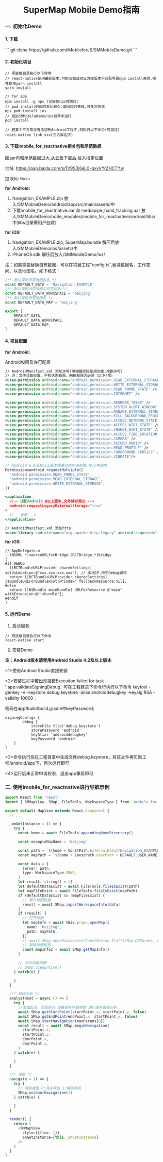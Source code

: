 <h1 align="center">SuperMap Mobile Demo指南</h1>

<h3>一. 初始化Demo</h3>
<h4>1. 下载</h4>
```
git clone https://github.com/iMobileforJS/SMMobileDemo.git
```
<h4>2. 初始化项目</h4>

```
// 项目根目录执行以下命令
// react-native使用最新版本,可能会和其他三方库版本不匹配导致npm install失败,推荐使用yarn install
yarn install

// for iOS
npm install -g npx (已安装npx可跳过)
// pod install时间可能比较久,或因超时失败,可多次尝试
npx pod-install ios
// 或到SMMobileDemo/ios目录中运行
pod install

// 若某个三方库没有添加到Android工程中,则执行以下命令(可跳过)
react-native link xxx(三方库名字)
```

<h4>3. 下载imobile_for_reactnative相关包和示范数据 </h4>

因aar包和示范数据过大,从云盘下载后,放入指定位置

地址: <a herf="https://pan.baidu.com/s/1V9S3j6eL0-qvyVYrZHCTYw">https://pan.baidu.com/s/1V9S3j6eL0-qvyVYrZHCTYw</a>

提取码: 6xzc

<b>for Android:</b>
1. Navigation_EXAMPLE.zip 放入/SMMobileDemo/android/app/src/main/assets/中
2. 下载imobile_for_reactnative.aar 和 mediapipe_hand_tracking.aar 放入/SMMobileDemo/node_modules/imobile_for_reactnative/android/libs/中(libs目录需用户创建）

<b>for iOS:</b>
1. Navigation_EXAMPLE.zip, SuperMap.bundle 解压后放入/SMMobileDemo/ios/assets/中
2. iPhoneOS.sdk 解压后放入/SMMobileDemo/ios/

注：如果需要替换自有数据，可以在项目工程“config.ts”,替换数据名、工作空间、以及地图名。如下格式：
``` javascript
/** 默认导航示范地图包名 */
const DEFAULT_DATA = 'Navigation_EXAMPLE'
/** 默认导航示范地图工作空间名 */
const DEFAULT_DATA_WORKSPACE = 'beijing'
/** 默认导航示范地图名 */
const DEFAULT_DATA_MAP = 'beijing'

export {
    DEFAULT_DATA,
    DEFAULT_DATA_WORKSPACE,
    DEFAULT_DATA_MAP,
}
```
<h4>4. 项目配置 </h4>

<b>for Android:</b>

Android权限及许可配置
```xml
// AndroidManifest.xml 添加许可(可根据实际使用功能,增删许可)
// 注：文件读取权限、手机状态权限、网络权限为必须（以下4项）
<uses-permission android:name="android.permission.READ_EXTERNAL_STORAGE" />
<uses-permission android:name="android.permission.WRITE_EXTERNAL_STORAGE" />
<uses-permission android:name="android.permission.READ_PHONE_STATE" />
<uses-permission android:name="android.permission.INTERNET" />

<uses-permission android:name="android.permission.REORDER_TASKS" />
<uses-permission android:name="android.permission.SYSTEM_ALERT_WINDOW" />
<uses-permission android:name="android.permission.MANAGE_EXTERNAL_STORAGE" />
<uses-permission android:name="android.permission.KILL_BACKGROUND_PROCESSES" />
<uses-permission android:name="android.permission.ACCESS_NETWORK_STATE" />
<uses-permission android:name="android.permission.ACCESS_WIFI_STATE" />
<uses-permission android:name="android.permission.CHANGE_WIFI_STATE" />
<uses-permission android:name="android.permission.ACCESS_FINE_LOCATION" />
<uses-permission android:name="android.permission.CAMERA" />
<uses-permission android:name="android.permission.RECORD_AUDIO" />
<uses-permission android:name="android.permission.READ_PROFILE" />
<uses-permission android:name="android.permission.FOREGROUND_SERVICE" />
<uses-permission android:name="android.permission.VIBRATE"/>
```

```typescript
// Android 6.0及其以上版本需要动态申请权限,在js中调用
PermissionsAndroid.requestMultiple([
  'android.permission.READ_PHONE_STATE',
  'android.permission.READ_EXTERNAL_STORAGE',
  'android.permission.WRITE_EXTERNAL_STORAGE',
])
```

```xml
<application
  <!-- 适配Android Q以上版本,文件储存闻之 -->
  android:requestLegacyExternalStorage="true"
>
  <!-- 省略 -->
</application>

// AndroidManifest.xml 添加http
<uses-library android:name="org.apache.http.legacy" android:required="false" />
```

<b>for iOS:</b>
```objc
// AppDelegate.m
- (NSURL *)sourceURLForBridge:(RCTBridge *)bridge
{
#if DEBUG
  [[RCTBundleURLProvider sharedSettings] setJsLocation:@"xxx.xxx.xxx.xxx"]; // 本地IP,用于Debug调试
  return [[RCTBundleURLProvider sharedSettings] jsBundleURLForBundleRoot:@"index" fallbackResource:nil];
#else
  return [[NSBundle mainBundle] URLForResource:@"main" withExtension:@"jsbundle"];
#endif
}
```

<h4>5. 运行Demo </h4>

1) 启动服务
```
// 项目根目录执行以下命令
react-native start
```
2) 安装Demo

<b>注：Android版本请使用Android Studio 4.2及以上版本</b>

<1>使用Android Studio直接安装

<2>安装过程中若出现报错Execution failed for task ':app:validateSigningDebug'.
可在工程目录下命令行执行以下命令
keytool -genkey -v -keystore debug.keystore -alias androiddebugkey -keyalg RSA -validity 10000；

密码在app/build/build.gradle中keyPassword;

```
signingConfigs {
        debug {
            storeFile file('debug.keystore')
            storePassword 'android'
            keyAlias 'androiddebugkey'
            keyPassword 'android'
    }
}
```

<3>命令执行后在工程目录中生成文件debug.keystore，将该文件拷贝到工程/android/app下，再次运行即可

<4>运行后未正常申请权限，退出app重启即可
</br>
<h3>二. 使用imobile_for_reactnative进行导航示例</h3>

```typescript
import React from 'react'
import { SMMapView, SMap, FileTools, WorkspaceType } from 'imobile_for_reactnative'

export default MapView extends React.Component {
  // ...

  _onGetInstance = () => {
    try {
      const home = await FileTools.appendingHomeDirectory()

      const exampleMapName = 'beijing'

      const path = `${home + ConstPath.ExternalData}/Navigation_EXAMPLE/${exampleMapName}.smwu`
      const mapPath = `${home + ConstPath.UserPath + DEFAULT_USER_NAME}/${ConstPath.RelativeFilePath.Map + exampleMapName}.xml`

      const data = {
        server: path,
        type: WorkspaceType.SMWU,
      }
      let result: string[] = []
      let defaultDataExist = await FileTools.fileIsExist(path)
      let mapFileExist = await FileTools.fileIsExist(mapPath)
      if (defaultDataExist && !mapFileExist) {
        // 导入地图数据
        result = await SMap.importWorkspaceInfo(data)
      }
      if (result) {
        // 打开地图
        let mapInfo = await this.props.openMap({
          name: 'beijing',
          path: mapPath,
        })
        // await SMap.openDatasource(ConstOnline.TrafficMap.DSParams, ConstOnline.TrafficMap.layerIndex, false)
        // 获取地图信息
        const mapInfo2 = await SMap.getMapInfo()
      }

      // 显示全副地图
      // SMap.viewEntire()
    } catch(e) {

    }
  }

  /** 路径分析 */
  analystRoat = async () => {
    try {
      //添加起点，添加终点 设置室外导航参数 进行室外路径分析
      await SMap.getStartPoint(startPoint.x, startPoint.y, false)
      await SMap.getEndPoint(endPoint.x, startPoint.y, false)
      await SMap.startNavigation(navParams[0])
      const result = await SMap.beginNavigation(
        startPoint.x,
        startPoint.y,
        doorPoint.x,
        doorPoint.y,
      )
    } catch(e) {

    }
  }

  /** 导航 */
  navigate = () => {
    try {
      // 导航类型 0:真实导航 1:模拟导航
      SMap.outdoorNavigation(1)
    } catch(e) {

    }
  }

  render() {
    return (
      <SMMapView
        style={{flex: 1}}
        onGetInstance={this._onGetInstance}
      />
    )
  }
}
```

